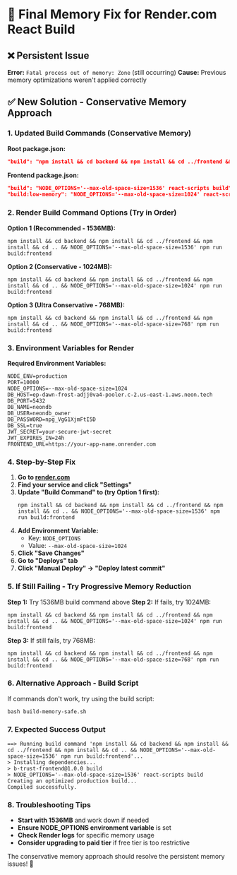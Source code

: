 # 🚀 Final Memory Fix for Render.com React Build

## ❌ Persistent Issue
**Error:** `Fatal process out of memory: Zone` (still occurring)
**Cause:** Previous memory optimizations weren't applied correctly

## ✅ New Solution - Conservative Memory Approach

### 1. Updated Build Commands (Conservative Memory)

**Root package.json:**
```json
"build": "npm install && cd backend && npm install && cd ../frontend && npm install && cd .. && NODE_OPTIONS='--max-old-space-size=1536' npm run build:frontend"
```

**Frontend package.json:**
```json
"build": "NODE_OPTIONS='--max-old-space-size=1536' react-scripts build",
"build:low-memory": "NODE_OPTIONS='--max-old-space-size=1024' react-scripts build"
```

### 2. Render Build Command Options (Try in Order)

**Option 1 (Recommended - 1536MB):**
```
npm install && cd backend && npm install && cd ../frontend && npm install && cd .. && NODE_OPTIONS='--max-old-space-size=1536' npm run build:frontend
```

**Option 2 (Conservative - 1024MB):**
```
npm install && cd backend && npm install && cd ../frontend && npm install && cd .. && NODE_OPTIONS='--max-old-space-size=1024' npm run build:frontend
```

**Option 3 (Ultra Conservative - 768MB):**
```
npm install && cd backend && npm install && cd ../frontend && npm install && cd .. && NODE_OPTIONS='--max-old-space-size=768' npm run build:frontend
```

### 3. Environment Variables for Render

**Required Environment Variables:**
```
NODE_ENV=production
PORT=10000
NODE_OPTIONS=--max-old-space-size=1024
DB_HOST=ep-dawn-frost-adjj0va4-pooler.c-2.us-east-1.aws.neon.tech
DB_PORT=5432
DB_NAME=neondb
DB_USER=neondb_owner
DB_PASSWORD=npg_VgG1XjmFtI5D
DB_SSL=true
JWT_SECRET=your-secure-jwt-secret
JWT_EXPIRES_IN=24h
FRONTEND_URL=https://your-app-name.onrender.com
```

### 4. Step-by-Step Fix

1. **Go to [render.com](https://render.com)**
2. **Find your service and click "Settings"**
3. **Update "Build Command" to (try Option 1 first):**
   ```
   npm install && cd backend && npm install && cd ../frontend && npm install && cd .. && NODE_OPTIONS='--max-old-space-size=1536' npm run build:frontend
   ```
4. **Add Environment Variable:**
   - Key: `NODE_OPTIONS`
   - Value: `--max-old-space-size=1024`
5. **Click "Save Changes"**
6. **Go to "Deploys" tab**
7. **Click "Manual Deploy" → "Deploy latest commit"**

### 5. If Still Failing - Try Progressive Memory Reduction

**Step 1:** Try 1536MB build command above
**Step 2:** If fails, try 1024MB:
   ```
   npm install && cd backend && npm install && cd ../frontend && npm install && cd .. && NODE_OPTIONS='--max-old-space-size=1024' npm run build:frontend
   ```
**Step 3:** If still fails, try 768MB:
   ```
   npm install && cd backend && npm install && cd ../frontend && npm install && cd .. && NODE_OPTIONS='--max-old-space-size=768' npm run build:frontend
   ```

### 6. Alternative Approach - Build Script

If commands don't work, try using the build script:
```
bash build-memory-safe.sh
```

### 7. Expected Success Output

```
==> Running build command 'npm install && cd backend && npm install && cd ../frontend && npm install && cd .. && NODE_OPTIONS='--max-old-space-size=1536' npm run build:frontend'...
> Installing dependencies...
> b-trust-frontend@1.0.0 build
> NODE_OPTIONS='--max-old-space-size=1536' react-scripts build
Creating an optimized production build...
Compiled successfully.
```

### 8. Troubleshooting Tips

- **Start with 1536MB** and work down if needed
- **Ensure NODE_OPTIONS environment variable** is set
- **Check Render logs** for specific memory usage
- **Consider upgrading to paid tier** if free tier is too restrictive

The conservative memory approach should resolve the persistent memory issues! 🚀
